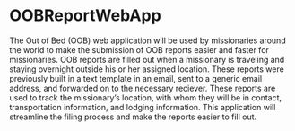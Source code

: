 OOBReportWebApp
===============

The Out of Bed (OOB) web application will be used by missionaries around the world to make the submission of OOB reports easier and faster for missionaries. OOB reports are filled out when a missionary is traveling and staying overnight outside his or her assigned location. These reports were previously built in a text template in an email, sent to a generic email address, and forwarded on to the necessary reciever. These reports are used to track the missionary’s location, with whom they will be in contact, transportation information, and lodging information. This application will streamline the filing process and make the reports easier to fill out.
